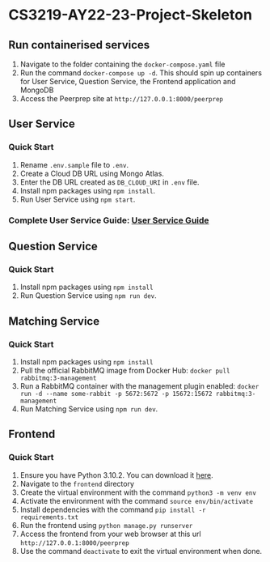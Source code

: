 # CS3219-AY22-23-Project-Skeleton

## Run containerised services

1. Navigate to the folder containing the `docker-compose.yaml` file
2. Run the command `docker-compose up -d`. This should spin up containers for User Service, Question Service, the Frontend application and MongoDB
3. Access the Peerprep site at `http://127.0.0.1:8000/peerprep`

## User Service

### Quick Start
1. Rename `.env.sample` file to `.env`.
2. Create a Cloud DB URL using Mongo Atlas.
3. Enter the DB URL created as `DB_CLOUD_URI` in `.env` file.
4. Install npm packages using `npm install`.
5. Run User Service using `npm start`.

### Complete User Service Guide: [User Service Guide](./user-service/README.md)

## Question Service

### Quick Start
1. Install npm packages using `npm install`
2. Run Question Service using `npm run dev`.

## Matching Service

### Quick Start
1. Install npm packages using `npm install`
2. Pull the official RabbitMQ image from Docker Hub: `docker pull rabbitmq:3-management`
3. Run a RabbitMQ container with the management plugin enabled: `docker run -d --name some-rabbit -p 5672:5672 -p 15672:15672 rabbitmq:3-management`
4. Run Matching Service using `npm run dev`.

## Frontend

### Quick Start
1. Ensure you have Python 3.10.2. You can download it [here](https://www.python.org/downloads/release/python-3102/).
2. Navigate to the `frontend` directory
3. Create the virtual environment with the command `python3 -m venv env`
4. Activate the environment with the command `source env/bin/activate`
5. Install dependencies with the command `pip install -r requirements.txt`
6. Run the frontend using `python manage.py runserver`
7. Access the frontend from your web browser at this url `http://127.0.0.1:8000/peerprep`
8. Use the command `deactivate` to exit the virtual environment when done.
